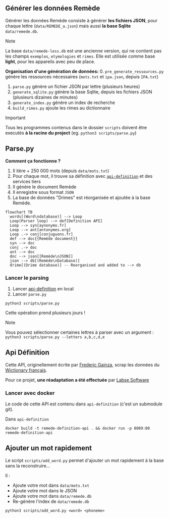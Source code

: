 ## Générer les données Remède

Générer les données Remède consiste à générer **les fichiers JSON**, pour chaque lettre (`data/REMEDE_a.json`) mais aussi **la base Sqlite** `data/remede.db`.

> [!NOTE]
> La base `data/remede-less.db` est une ancienne version, qui ne contient pas les champs `exemples`, `etymologies` et `rimes`. Elle est utilisée comme base **light**, pour les appareils avec peu de place.

**Organisation d'une génération de données:**
0. `pre_generate_ressources.py` génère les ressources nécessaires (`mots.txt` et `ipa.json`, depuis `IPA.txt`)
1. `parse.py` génère un fichier JSON par lettre (plusieurs heures)
2. `generate_sqlite.py` génère la base Sqlite, depuis les fichiers JSON (plusieurs dizaines de minutes)
3. `generate_index.py` génère un index de recherche
4. `build_rimes.py` ajoute les rimes au dictionnaire

> [!IMPORTANT]
> Tous les programmes contenus dans le dossier `scripts` doivent être executés **à la racine du project** (eg. `python3 scripts/parse.py`)

## Parse.py

**Comment ça fonctionne ?**
1. Il itère + 250 000 mots (depuis `data/mots.txt`)
2. Pour chaque mot, il trouve sa définition avec [`api-definition`](#api-définition) et des services tiers
3. Il génère le document Remède
4. Il enregistre sous format `JSON`
5. La base de données "Drimes" est réorganisée et ajoutée à la base Remède.

```mermaid
flowchart TB
  words[(Word\ndatabase)] --> Loop
  Loop(Parser loop) --> def[Definition API]
  Loop --> syn[aynonymo.fr]
  Loop --> ant[antonymes.org]
  Loop .-> conj[conjuguons.fr]
  def --> doc{{Remède document}}
  syn --> doc
  conj .-> doc
  ant --> doc
  doc --> json[[Remède\nJSON]]
  json --> db[(Remède\nDatabase)]
  drime[(Drime database)] -- Reorganised and added to --> db
```

### Lancer le parsing

1. Lancer [api-definition](#api-définition) en local
2. Lancer `parse.py`
```shell
python3 scripts/parse.py
```
Cette opération prend plusieurs jours !

> [!NOTE]
> Vous pouvez sélectionner certaines lettres à parser avec un argument : `python3 scripts/parse.py --letters a,b,c,d,e` 

## Api Définition

Cette API, originellement écrite par [Frederic Gainza](https://api-definition.fgainza.fr/), scrap les données du [Wictionary français](https://fr.wiktionary.org/wiki/Wiktionnaire:Page_d%E2%80%99accueil).

Pour ce projet, **une réadaptation a été effectuée** par [Labse Software](https://github.com/LabseSoftware/api-definition)

### Lancer avec docker

Le code de cette API est contenu dans `api-definition` (c'est un submodule git).

Dans `api-definition`
```shell
docker build -t remede-definition-api . && docker run -p 8089:80 remede-definition-api
```

## Ajouter un mot rapidement

Le script `scripts/add_word.py` permet d'ajouter un mot rapidement à la base sans la reconstruire...

Il :
- Ajoute votre mot dans `data/mots.txt`
- Ajoute votre mot dans le JSON
- Ajoute votre mot dans `data/remede.db`
- Re-génère l'index de `data/remede.db`

```shell
python3 scripts/add_word.py <word> <phoneme>
```
